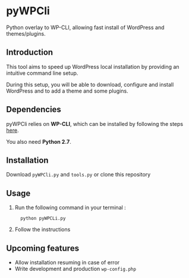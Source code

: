 pyWPCli
=======

Python overlay to WP-CLI, allowing fast install of WordPress and themes/plugins.

## Introduction

This tool aims to speed up WordPress local installation by providing an intuitive command line setup.

During this setup, you will be able to download, configure and install WordPress and to add a theme and some plugins.

## Dependencies

pyWPCli relies on **WP-CLI**, which can be installed by following the steps [here][1].

You also need **Python 2.7**.

## Installation

Download `pyWPCli.py` and `tools.py` or clone this repository

## Usage

1. Run the following command in your terminal :
   ```shell
     python pyWPCLi.py
     ```

2. Follow the instructions

## Upcoming features

 - Allow installation resuming in case of error
 - Write development and production `wp-config.php`

  [1]: http://wp-cli.org/